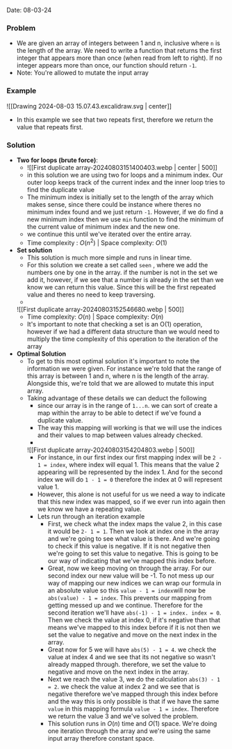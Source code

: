 Date: 08-03-24

### Problem

- We are given an array of integers between 1 and n, inclusive where `n` is the length of the array. We need to write a function that returns the first integer that appears more than once (when read from left to right). If no integer appears more than once, our function should return `-1`. 
- Note: You're allowed to mutate the input array

### Example

![[Drawing 2024-08-03 15.07.43.excalidraw.svg | center]]

- In this example we see that two repeats first, therefore we return the value that repeats first. 

### Solution

- **Two for loops (brute force)**:
	- ![[First duplicate array-20240803151400403.webp | center | 500]]
	- in this solution we are using two for loops and a minimum index. Our outer loop keeps track of the current index and the inner loop tries to find the duplicate value
	- The minimum index is initially set to the length of the array which makes sense, since there could be instance where theres no minimum index found and we just return `-1`. However, if we do find a new minimum index then we use `min` function to find the minimum of the current value of minimum index and the new one. 
	- we continue this until we've iterated over the entire array.
	- Time complexity : $O(n^2)$  | Space complexity: $O(1)$
- **Set solution**
	- This solution is much more simple and runs in linear time. 
	- For this solution we create a set called `seen` , where we add the numbers one by one in the array. if the number is not in the set we add it, however, if we see that a number is already in the set than we know we can return this value. Since this will be the first repeated value and theres no need to keep traversing. 
	- 
	 ![[First duplicate array-20240803152546680.webp | 500]]
	- Time complexity: $O(n)$  | Space complexity: $O(n)$
	- It's important to note that checking a set is an O(1) operation, however if we had a different data structure than we would need to multiply the time complexity of this operation to the iteration of the array	
- **Optimal Solution**
	- To get to this most optimal solution it's important to note the information we were given. For instance we're told that the range of this array is between 1 and n, where n is the length of the array. Alongside this, we're told that we are allowed to mutate this input array.
	- Taking advantage of these details we can deduct the following
		- since our array is in the range of `1...n`. we can sort of create a map within the array to be able to detect if we've found a duplicate value.
		- The way this mapping will working is that we will use the indices and their values to map between values already checked. 
		- 
		 ![[First duplicate array-20240803154204803.webp | 500]]
		- For instance, in our first index our first mapping index will be `2 - 1 = index`, where index will equal 1. This means that the value 2 appearing will be represented by the index 1. And for the second index we will do `1 - 1 = 0` therefore the index at 0 will represent value 1. 
		- However, this alone is not useful for us we need a way to indicate that this new index was mapped, so if we ever run into again then we know we have a repeating value. 
		-  Lets run through an iteration example
			- First, we check what the index maps the value 2, in this case it would be `2- 1 = 1`.  Then we look at index one in the array and we're going to see what value is there. And we're going to check if this value is negative. If it is not negative then we're going to set this value to negative. This is going to be our way of indicating that we've mapped this index before. 
			- Great, now we keep moving on through the array. For our second index our new value will be -1. To not mess up our way of mapping our new indices we can wrap our formula in an absolute value so this `value - 1 = index`will now be `abs(value) - 1 = index`. This prevents our mapping from getting messed up and we continue. Therefore for the second iteration we'll have `abs(-1) - 1 = index. index = 0`. Then we check the value at index 0, if it's negative than that means we've mapped to this index before if it is not then we set the value to negative and move on the next index in the array.
			- Great now for 5 we will have `abs(5) - 1 = 4`. we check the value at index 4 and we see that its not negative so wasn't already mapped through. therefore, we set the value to negative and move on the next index in the array. 
			- Next we reach the value 3, we do the calculation `abs(3) - 1 = 2`. we check the value at index 2 and we see that is negative therefore we've mapped through this index before and the way this is only possible is that if we have the same `value` in this mapping formula `value - 1 = index`.  Therefore we return the value 3 and we've solved the problem. 
			- This solution runs in $O(n)$ time and $O(1)$ space. We're doing one iteration through the array and we're using the same input array therefore constant space. 
